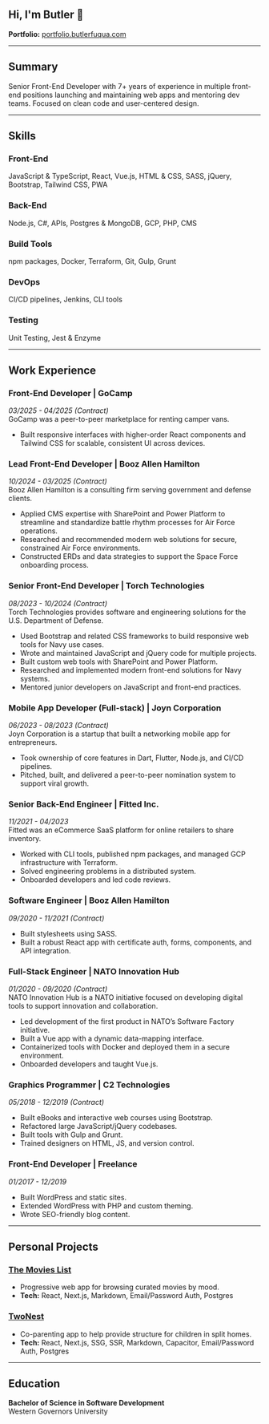 ## Hi, I'm Butler 👋

**Portfolio:** [portfolio.butlerfuqua.com](https://www.portfolio.butlerfuqua.com)

---

## Summary
Senior Front-End Developer with 7+ years of experience in multiple front-end positions launching and maintaining web apps and mentoring dev teams. Focused on clean code and user-centered design.

---

## Skills

### Front-End
JavaScript & TypeScript, React, Vue.js, HTML & CSS, SASS, jQuery, Bootstrap, Tailwind CSS, PWA

### Back-End
Node.js, C#, APIs, Postgres & MongoDB, GCP, PHP, CMS

### Build Tools
npm packages, Docker, Terraform, Git, Gulp, Grunt

### DevOps
CI/CD pipelines, Jenkins, CLI tools

### Testing
Unit Testing, Jest & Enzyme


---

## Work Experience

### Front-End Developer | GoCamp  
*03/2025 - 04/2025 (Contract)*  
GoCamp was a peer-to-peer marketplace for renting camper vans.  
- Built responsive interfaces with higher-order React components and Tailwind CSS for scalable, consistent UI across devices.

### Lead Front-End Developer | Booz Allen Hamilton  
*10/2024 - 03/2025 (Contract)*  
Booz Allen Hamilton is a consulting firm serving government and defense clients.  
- Applied CMS expertise with SharePoint and Power Platform to streamline and standardize battle rhythm processes for Air Force operations.  
- Researched and recommended modern web solutions for secure, constrained Air Force environments.  
- Constructed ERDs and data strategies to support the Space Force onboarding process.

### Senior Front-End Developer | Torch Technologies  
*08/2023 - 10/2024 (Contract)*  
Torch Technologies provides software and engineering solutions for the U.S. Department of Defense.  
- Used Bootstrap and related CSS frameworks to build responsive web tools for Navy use cases.  
- Wrote and maintained JavaScript and jQuery code for multiple projects.  
- Built custom web tools with SharePoint and Power Platform.  
- Researched and implemented modern front-end solutions for Navy systems.  
- Mentored junior developers on JavaScript and front-end practices.

### Mobile App Developer (Full-stack) | Joyn Corporation  
*06/2023 - 08/2023 (Contract)*  
Joyn Corporation is a startup that built a networking mobile app for entrepreneurs.  
- Took ownership of core features in Dart, Flutter, Node.js, and CI/CD pipelines.  
- Pitched, built, and delivered a peer-to-peer nomination system to support viral growth.

### Senior Back-End Engineer | Fitted Inc.  
*11/2021 - 04/2023*  
Fitted was an eCommerce SaaS platform for online retailers to share inventory.  
- Worked with CLI tools, published npm packages, and managed GCP infrastructure with Terraform.  
- Solved engineering problems in a distributed system.  
- Onboarded developers and led code reviews.

### Software Engineer | Booz Allen Hamilton  
*09/2020 - 11/2021 (Contract)*  
- Built stylesheets using SASS.  
- Built a robust React app with certificate auth, forms, components, and API integration.

### Full-Stack Engineer | NATO Innovation Hub  
*01/2020 - 09/2020 (Contract)*  
NATO Innovation Hub is a NATO initiative focused on developing digital tools to support innovation and collaboration.  
- Led development of the first product in NATO’s Software Factory initiative.  
- Built a Vue app with a dynamic data-mapping interface.  
- Containerized tools with Docker and deployed them in a secure environment.  
- Onboarded developers and taught Vue.js.

### Graphics Programmer | C2 Technologies  
*05/2018 - 12/2019 (Contract)*  
- Built eBooks and interactive web courses using Bootstrap.  
- Refactored large JavaScript/jQuery codebases.  
- Built tools with Gulp and Grunt.  
- Trained designers on HTML, JS, and version control.

### Front-End Developer | Freelance  
*01/2017 - 12/2019*  
- Built WordPress and static sites.  
- Extended WordPress with PHP and custom theming.  
- Wrote SEO-friendly blog content.

---

## Personal Projects

### [The Movies List](https://www.themovieslist.com)  
- Progressive web app for browsing curated movies by mood.  
- **Tech:** React, Next.js, Markdown, Email/Password Auth, Postgres

### [TwoNest](https://www.twonest.app)  
- Co-parenting app to help provide structure for children in split homes.  
- **Tech:** React, Next.js, SSG, SSR, Markdown, Capacitor, Email/Password Auth, Postgres

---

## Education
**Bachelor of Science in Software Development**  
Western Governors University

